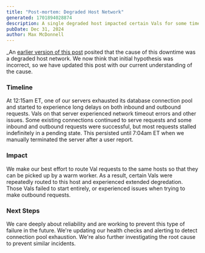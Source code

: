 ```yaml
---
title: "Post-mortem: Degraded Host Network"
generated: 1701894028874
description: A single degraded host impacted certain Vals for some time.
pubDate: Dec 31, 2024
author: Max McDonnell
---
```


_An
[earlier version of this post](https://github.com/val-town/val-town-blog/commit/1059e2aff2973aa841b06c46c1ce6c3e680d2d45)
posited that the cause of this downtime was a degraded host network.
We now think that initial hypothesis was incorrect, so we have updated this post with our current understanding of the cause.
### Timeline

At 12:15am ET, one of our servers exhausted its database connection pool and
started to experience long delays on both inbound and outbound requests. Vals on
that server experienced network timeout errors and other issues. Some existing
connections continued to serve requests and some inbound and outbound requests
were successful, but most requests stalled indefinitely in a pending state. This
persisted until 7:04am ET when we manually terminated the server after a user
report.

### Impact

We make our best effort to route Val requests to the same hosts so that they can
be picked up by a warm worker. As a result, certain Vals were repeatedly routed
to this host and experienced extended degredation. Those Vals failed to start
entirely, or experienced issues when trying to make outbound requests.

### Next Steps

We care deeply about reliability and are working to prevent this type of failure
in the future. We're updating our health checks and alerting to detect
connection pool exhaustion. We're also further investigating the root cause to
prevent similar incidents.
